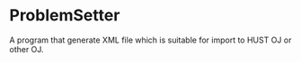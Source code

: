 ProblemSetter
=============

A program that generate XML file which is suitable for import to HUST OJ or other OJ.
